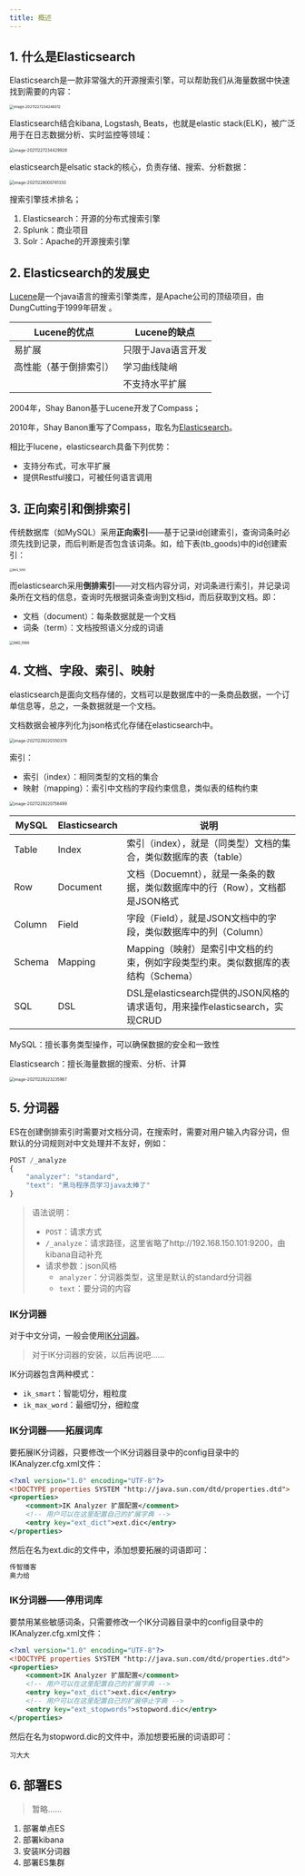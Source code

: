 ```yaml
---
title: 概述
---
```


## 1. 什么是Elasticsearch

Elasticsearch是一款非常强大的开源搜索引擎，可以帮助我们从海量数据中快速找到需要的内容：

<img src="https://chua-n.gitee.io/figure-bed/notebook/数据库/Elasticsearch/image-20211227234246012.png" alt="image-20211227234246012" style="zoom:45%;" />

Elasticsearch结合kibana, Logstash, Beats，也就是elastic stack(ELK)，被广泛用于在日志数据分析、实时监控等领域：

<img src="https://chua-n.gitee.io/figure-bed/notebook/数据库/Elasticsearch/image-20211227234429928.png" alt="image-20211227234429928" style="zoom:50%;" />

elasticsearch是elsatic stack的核心，负责存储、搜索、分析数据：

<img src="https://chua-n.gitee.io/figure-bed/notebook/数据库/Elasticsearch/image-20211228000741330.png" alt="image-20211228000741330" style="zoom:50%;" />

搜索引擎技术排名；

1. Elasticsearch：开源的分布式搜索引擎
2. Splunk：商业项目
3. Solr：Apache的开源搜索引擎

## 2. Elasticsearch的发展史

[Lucene](https://lucene.apache.org/)是一个java语言的搜索引擎类库，是Apache公司的顶级项目，由DungCutting于1999年研发 。

| Lucene的优点           | Lucene的缺点       |
| ---------------------- | ------------------ |
| 易扩展                 | 只限于Java语言开发 |
| 高性能（基于倒排索引） | 学习曲线陡峭       |
|                        | 不支持水平扩展     |

2004年，Shay Banon基于Lucene开发了Compass；

2010年，Shay Banon重写了Compass，取名为[Elasticsearch](https://www.elastic.co/cn/)。

相比于lucene，elasticsearch具备下列优势：

- 支持分布式，可水平扩展
- 提供Restful接口，可被任何语言调用

## 3. 正向索引和倒排索引

传统数据库（如MySQL）采用**正向索引**——基于记录id创建索引，查询词条时必须先找到记录，而后判断是否包含该词条。如，给下表(tb_goods)中的id创建索引：

<img src="https://chua-n.gitee.io/figure-bed/notebook/数据库/Elasticsearch/IMG_1085.JPG" alt="IMG_1085" style="zoom:36%;" />

而elasticsearch采用**倒排索引**——对文档内容分词，对词条进行索引，并记录词条所在文档的信息，查询时先根据词条查询到文档id，而后获取到文档。即：

- 文档（document）：每条数据就是一个文档
- 词条（term）：文档按照语义分成的词语

<img src="https://chua-n.gitee.io/figure-bed/notebook/数据库/Elasticsearch/IMG_1086.png" alt="IMG_1086" style="zoom:44%;" />

## 4. 文档、字段、索引、映射

elasticsearch是面向文档存储的，文档可以是数据库中的一条商品数据，一个订单信息等，总之，一条数据就是一个文档。

文档数据会被序列化为json格式化存储在elasticsearch中。

<img src="https://chua-n.gitee.io/figure-bed/notebook/数据库/Elasticsearch/image-20211229220350379.png" alt="image-20211229220350379" style="zoom:50%;" />

索引：

- 索引（index）：相同类型的文档的集合
- 映射（mapping）：索引中文档的字段约束信息，类似表的结构约束

<img src="https://chua-n.gitee.io/figure-bed/notebook/数据库/Elasticsearch/image-20211229220756499.png" alt="image-20211229220756499" style="zoom:50%;" />

| MySQL  | Elasticsearch | 说明                                                         |
| ------ | ------------- | ------------------------------------------------------------ |
| Table  | Index         | 索引（index），就是（同类型）文档的集合，类似数据库的表（table） |
| Row    | Document      | 文档（Docuemnt），就是一条条的数据，类似数据库中的行（Row），文档都是JSON格式 |
| Column | Field         | 字段（Field），就是JSON文档中的字段，类似数据库中的列（Column） |
| Schema | Mapping       | Mapping（映射）是索引中文档的约束，例如字段类型约束。类似数据库的表结构（Schema） |
| SQL    | DSL           | DSL是elasticsearch提供的JSON风格的请求语句，用来操作elasticsearch，实现CRUD |

MySQL：擅长事务类型操作，可以确保数据的安全和一致性

Elasticsearch：擅长海量数据的搜索、分析、计算

<img src="https://chua-n.gitee.io/figure-bed/notebook/数据库/Elasticsearch/image-20211229223235967.png" alt="image-20211229223235967" style="zoom:50%;" />

## 5. 分词器

ES在创建倒排索引时需要对文档分词，在搜索时，需要对用户输入内容分词，但默认的分词规则对中文处理并不友好，例如：

```js
POST /_analyze
{
    "analyzer": "standard",
    "text": "黑马程序员学习java太棒了"
}
```

> 语法说明：
>
> - `POST`：请求方式
> - `/_analyze`：请求路径，这里省略了http://192.168.150.101:9200，由kibana自动补充
> - 请求参数：json风格
>     - `analyzer`：分词器类型，这里是默认的standard分词器
>     - `text`：要分词的内容

### IK分词器

对于中文分词，一般会使用[IK分词器](https://github.com/medcl/elasticsearch-analysis-ik)。

> 对于IK分词器的安装，以后再说吧......

IK分词器包含两种模式：

- `ik_smart`：智能切分，粗粒度
- `ik_max_word`：最细切分，细粒度

### IK分词器——拓展词库

要拓展IK分词器，只要修改一个IK分词器目录中的config目录中的IKAnalyzer.cfg.xml文件：

```xml
<?xml version="1.0" encoding="UTF-8"?>
<!DOCTYPE properties SYSTEM "http://java.sun.com/dtd/properties.dtd">
<properties>
    <comment>IK Analyzer 扩展配置</comment>
    <!-- 用户可以在这里配置自己的扩展字典 -->
    <entry key="ext_dict">ext.dic</entry>
</properties>
```

然后在名为ext.dic的文件中，添加想要拓展的词语即可：

```txt
传智播客
奥力给
```

### IK分词器——停用词库

要禁用某些敏感词条，只需要修改一个IK分词器目录中的config目录中的IKAnalyzer.cfg.xml文件：

```xml
<?xml version="1.0" encoding="UTF-8"?>
<!DOCTYPE properties SYSTEM "http://java.sun.com/dtd/properties.dtd">
<properties>
    <comment>IK Analyzer 扩展配置</comment>
    <!-- 用户可以在这里配置自己的扩展字典 -->
    <entry key="ext_dict">ext.dic</entry>
    <!-- 用户可以在这里配置自己的扩展停止字典 -->
    <entry key="ext_stopwords">stopword.dic</entry>
</properties>
```

然后在名为stopword.dic的文件中，添加想要拓展的词语即可：

```text
习大大
```

## 6. 部署ES

> 暂略......

1. 部署单点ES
2. 部署kibana
3. 安装IK分词器
4. 部署ES集群
